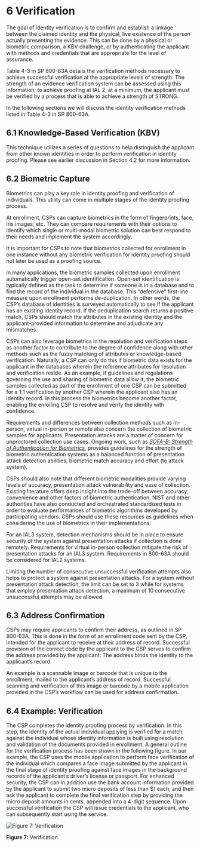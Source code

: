 # 6 Verification

The goal of identity verification is to confirm and establish a linkage between the claimed identity and the physical, live existence of the person actually presenting the evidence. This can be done by a physical or biometric comparison, a KBV challenge, or by authenticating the applicant with methods and credentials that are appropriate for the level of assurance.

Table 4-3 in SP 800-63A details the verification methods necessary to achieve successful verification at the appropriate levels of strength. The strength of an evidence verification system can be assessed using this information; to achieve proofing at IAL 2, at a minimum, the applicant must be verified by a process that is able to achieve a strength of STRONG. 

In the following sections we will discuss the identity verification methods listed in Table 4-3 in SP 800-63A.

## 6.1 Knowledge-Based Verification (KBV)

This technique utilizes a series of questions to help distinguish the applicant from other known identities in order to perform verification in identity proofing. Please see earlier discussion in Section 4.2 for more information.

## 6.2 Biometric Capture

Biometrics can play a key role in identity proofing and verification of individuals. This utility can come in multiple stages of the identity proofing process.

At enrollment, CSPs can capture biometrics in the form of fingerprints, face, iris images, etc. They can compare requirements with their options to identify which single or multi-modal biometric solution can best respond to their needs and implement the system accordingly.

It is important for CSPs to note that biometrics collected for enrollment in one instance without any biometric verification for identity proofing should not later be used as a proofing source.

In many applications, the biometric samples collected upon enrollment automatically trigger open-set identification. Open-set identification is typically defined as the task to determine if someone is in a database and to find the record of the individual in the database. This “defensive” first-line measure upon enrollment performs de-duplication. In other words, the CSP’s database of identities is surveyed automatically to see if the applicant has an existing identity record. If the deduplication search returns a positive match, CSPs should match the attributes in the existing identity and the applicant-provided information to determine and adjudicate any mismatches.

CSPs can also leverage biometrics in the resolution and verification steps as another factor to contribute to the degree of confidence along with other methods such as the fuzzy matching of attributes or knowledge-based verification. Naturally, a CSP can only do this if biometric data exists for the applicant in the databases wherein the reference attributes for resolution and verification reside. As an example, if guidelines and regulations governing the use and sharing of biometric data allow it, the biometric samples collected as part of the enrollment of one CSP can be submitted for a 1:1 verification by another CSP wherein the applicant also has an identity record. In this process the biometrics become another factor, enabling the enrolling CSP to resolve and verify the identity with confidence.

Requirements and differences between collection methods such as in-person, virtual in-person or remote also concern the collection of biometric samples for applicants. Presentation attacks are a matter of concern for unproctored collection use cases. Ongoing work, such as [*SOFA-B: Strength of Authentication for Biometrics*](https://pages.nist.gov/SOFA/SOFA.html), provides guidelines for the strength of biometric authentication systems as a balanced function of presentation attack detection abilities, biometric match accuracy and effort (to attack system).

CSPs should also note that different biometric modalities provide varying levels of accuracy, presentation attack vulnerability and ease of collection. Existing literature offers deep insight into the trade-off between accuracy, convenience and other factors of biometric authentication. NIST and other authorities have also conducted and orchestrated standardized tests in order to evaluate performances of biometric algorithms developed by participating vendors. CSPs should use these resources as guidelines when considering the use of biometrics in their implementations.

For an IAL3 system, detection mechanisms should be in place to ensure security of the system against presentation attacks if collection is done remotely. Requirements for virtual in-person collection mitigate the risk of presentation attacks for an IAL3 system.  Requirements in 800-63A should be considered for IAL2 systems.

Limiting the number of consecutive unsuccessful verification attempts also helps to protect a system against presentation attacks. For a system without presentation attack detection, the limit can be set to 3 while for systems that employ presentation attack detection, a maximum of 10 consecutive unsuccessful attempts may be allowed.

## 6.3 Address Confirmation

CSPs may require applicants to confirm their address, as outlined in SP 800-63A. This is done in the form of an enrollment code sent by the CSP, intended for the applicant to receive at their address of record. Successful provision of the correct code by the applicant to the CSP serves to confirm the address provided by the applicant: The address binds the identity to the applicant’s record.

An example is a scannable image or barcode that is unique to the enrollment, mailed to the applicant’s address of record. Successful scanning and verification of this image or barcode by a mobile application provided in the CSP’s workflow can be used for address confirmation.

## 6.4 Example: Verification

The CSP completes the identity proofing process by verification. In this step, the identity of the actual individual applying is verified for a match against the individual whose identity information is built using resolution and validation of the documents provided in enrollment. A general outline for the verification process has been shown in the following figure. In our example, the CSP uses the mobile application to perform face verification of the individual which compares a face image submitted by the applicant in the final stage of identity proofing against face images in the background records of the applicant’s driver’s license or passport. For enhanced security, the CSP can in addition use the bank account information provided by the applicant to submit two micro deposits of less than $1 each, and then ask the applicant to complete the final verification step by providing the micro deposit amounts in cents, appended into a 4-digit sequence. Upon successful verification the CSP will issue credentials to the applicant, who can subsequently start using the service.

![Figure 7: Verification](https://github.com/usnistgov/800-63A-ImplGuide/blob/master/media/workflow-5-verification.png)

**Figure 7:** Verification
